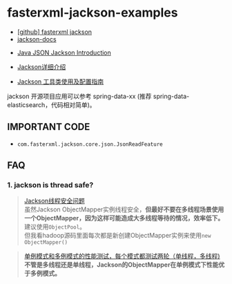 # fasterxml-jackson-examples

+ [\[github\] fasterxml jackson](https://github.com/FasterXML/jackson)
+ [jackson-docs](https://github.com/FasterXML/jackson-docs)

- [Java JSON Jackson Introduction](http://www.studytrails.com/java/json/java-jackson-introduction/)
- [Jackson详细介绍](https://blog.csdn.net/u012129558/article/details/78772615)

- [Jackson 工具类使用及配置指南](https://www.cnblogs.com/yuluoxingkong/p/7676089.html)

jackson 开源项目应用可以参考 spring-data-xx (推荐 spring-data-elasticsearch，代码相对简单)。


## IMPORTANT CODE
- `com.fasterxml.jackson.core.json.JsonReadFeature`

## FAQ

### 1. jackson is thread safe?

> [Jackson线程安全问题](https://blog.csdn.net/baichoufei90/article/details/102913336)  
> 虽然Jackson ObjectMapper实例线程安全，**但最好不要在多线程场景使用一个ObjectMapper，因为这样可能造成大多线程等待的情况，效率低下。**  
> 建议使用`ObjectPool`。  
> 但我看hadoop源码里面每次都是新创建ObjectMapper实例来使用`new ObjectMapper()`

> [单例模式和多例模式的性能测试，每个模式都测试两轮（单线程，多线程)](https://blog.csdn.net/luckyman98/article/details/104082170)  
> **不管是多线程还是单线程，Jackson的ObjectMapper在单例模式下性能优于多例模式。**

